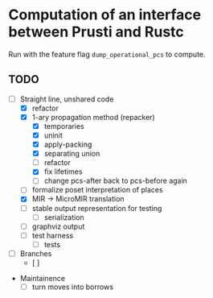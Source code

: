 # Computation of an interface between Prusti and Rustc 

Run with the feature flag ``dump_operational_pcs`` to compute. 

## TODO

 - [ ] Straight line, unshared code
    - [x] refactor
    - [x] 1-ary propagation method (repacker)
        - [x] temporaries
        - [x] uninit
        - [x] apply-packing
        - [x] separating union
        - [ ] refactor
        - [x] fix lifetimes
        - [ ] change pcs-after back to pcs-before again
    - [ ] formalize poset interpretation of places
    - [x] MIR -> MicroMIR translation
    - [ ] stable output representation for testing
        - [ ] serialization
    - [ ] graphviz output
    - [ ] test harness
        - [ ] tests
 - [ ] Branches
    - [ ]


- Maintainence
    - [ ] turn moves into borrows
